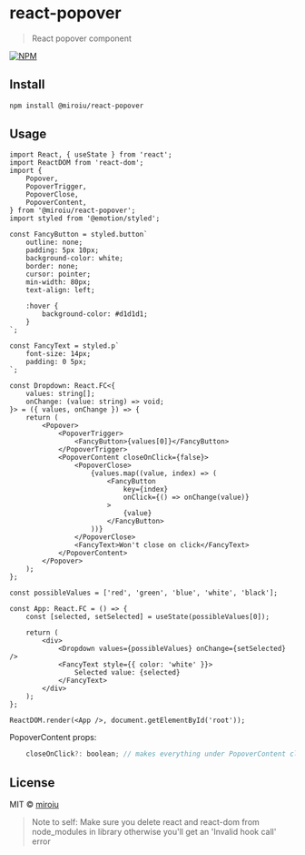 # react-popover

> React popover component

[![NPM](https://img.shields.io/npm/v/@miroiu/react-popover.svg)](https://www.npmjs.com/package/@miroiu/react-popover)

## Install

```bash
npm install @miroiu/react-popover
```

## Usage

```tsx
import React, { useState } from 'react';
import ReactDOM from 'react-dom';
import {
	Popover,
	PopoverTrigger,
	PopoverClose,
	PopoverContent,
} from '@miroiu/react-popover';
import styled from '@emotion/styled';

const FancyButton = styled.button`
	outline: none;
	padding: 5px 10px;
	background-color: white;
	border: none;
	cursor: pointer;
	min-width: 80px;
	text-align: left;

	:hover {
		background-color: #d1d1d1;
	}
`;

const FancyText = styled.p`
	font-size: 14px;
	padding: 0 5px;
`;

const Dropdown: React.FC<{
	values: string[];
	onChange: (value: string) => void;
}> = ({ values, onChange }) => {
	return (
		<Popover>
			<PopoverTrigger>
				<FancyButton>{values[0]}</FancyButton>
			</PopoverTrigger>
			<PopoverContent closeOnClick={false}>
				<PopoverClose>
					{values.map((value, index) => (
						<FancyButton
							key={index}
							onClick={() => onChange(value)}
						>
							{value}
						</FancyButton>
					))}
				</PopoverClose>
				<FancyText>Won't close on click</FancyText>
			</PopoverContent>
		</Popover>
	);
};

const possibleValues = ['red', 'green', 'blue', 'white', 'black'];

const App: React.FC = () => {
	const [selected, setSelected] = useState(possibleValues[0]);

	return (
		<div>
			<Dropdown values={possibleValues} onChange={setSelected} />
			<FancyText style={{ color: 'white' }}>
				Selected value: {selected}
			</FancyText>
		</div>
	);
};

ReactDOM.render(<App />, document.getElementById('root'));
```

PopoverContent props:

```js
	closeOnClick?: boolean; // makes everything under PopoverContent close on click
```

## License

MIT © [miroiu](https://github.com/miroiu)

> Note to self: Make sure you delete react and react-dom from node_modules in library otherwise you'll get an 'Invalid hook call' error
